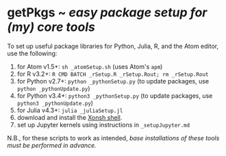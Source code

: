 # getPkgs ~ _easy package setup for (my) core tools_

To set up useful package libraries for Python, Julia, R, and the Atom editor, use the following:

1. for Atom v1.5+: `sh _atomSetup.sh` (uses Atom's `apm`)
2. for R v3.2+: `R CMD BATCH _rSetup.R _rSetup.Rout; rm _rSetup.Rout`
3. for Python v2.7+: `python _pythonSetup.py` (to update packages, use `python _pythonUpdate.py`)
4. for Python v3.4+: `python3 _pythonSetup.py` (to update packages, use `python3 _pythonUpdate.py`)
5. for Julia v4.3+: `julia _juliaSetup.jl`
6. download and install the [Xonsh shell](https://github.com/scopatz/xonsh.git).
7. set up Jupyter kernels using instructions in `_setupJupyter.md`

N.B., for these scripts to work as intended, _base installations of these tools must be performed in advance._

